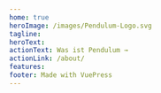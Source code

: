 ```yaml
---
home: true
heroImage: /images/Pendulum-Logo.svg
tagline: 
heroText:
actionText: Was ist Pendulum →
actionLink: /about/
features:
footer: Made with VuePress 
---
```

